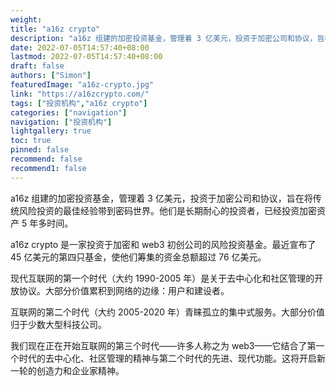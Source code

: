 ```yaml
---
weight: 
title: "a16z crypto"
description: "a16z 组建的加密投资基金，管理着 3 亿美元，投资于加密公司和协议，旨在将传统风险投资的最佳经验带到密码世界"
date: 2022-07-05T14:57:40+08:00
lastmod: 2022-07-05T14:57:40+08:00
draft: false
authors: ["Simon"]
featuredImage: "a16z-crypto.jpg"
link: "https://a16zcrypto.com/"
tags: ["投资机构","a16z crypto"]
categories: ["navigation"]
navigation: ["投资机构"]
lightgallery: true
toc: true
pinned: false
recommend: false
recommend1: false
---
```

a16z 组建的加密投资基金，管理着 3 亿美元，投资于加密公司和协议，旨在将传统风险投资的最佳经验带到密码世界。他们是长期耐心的投资者，已经投资加密资产 5 年多时间。

a16z crypto 是一家投资于加密和 web3 初创公司的风险投资基金。最近宣布了 45 亿美元的第四只基金，使他们筹集的资金总额超过 76 亿美元。

现代互联网的第一个时代（大约 1990-2005 年）是关于去中心化和社区管理的开放协议。大部分价值累积到网络的边缘：用户和建设者。

互联网的第二个时代（大约 2005-2020 年）青睐孤立的集中式服务。大部分价值归于少数大型科技公司。

我们现在正在开始互联网的第三个时代——许多人称之为 web3——它结合了第一个时代的去中心化、社区管理的精神与第二个时代的先进、现代功能。这将开启新一轮的创造力和企业家精神。